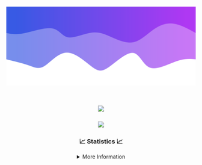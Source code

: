 ![Header](./IMG_4001.png)
<div align="center">

<h1 align="center">
  <a href="https://git.io/typing-svg">
    <img src="https://readme-typing-svg.herokuapp.com/?lines=Welcome+to+my+profile!+👋;JavaScript+developer.;&center=true&size=25">
  </a>
</h1>

<p align="center">
  <img src="https://lanyard.cnrad.dev/api/624702585596805130" />
</p>

### 📈 Statistics 📈
<details>
    <summary>More Information</summary>
    <br/>

<!--START_SECTION:waka-->
![Code Time](http://img.shields.io/badge/Code%20Time-67%20hrs-blue)

![Profile Views](http://img.shields.io/badge/Profile%20Views-7-blue)

**🐱 My GitHub Data** 

> 📦 1.9 kB Used in GitHub's Storage 
 > 
> 🏆 3 Contributions in the Year 2024
 > 
> 🚫 Not Opted to Hire
 > 
> 📜 5 Public Repositories 
 > 
> 🔑 1 Private Repositories 
 > 
**I'm an Early 🐤** 

```text
🌞 Morning                105 commits         ████░░░░░░░░░░░░░░░░░░░░░   15.84 % 
🌆 Daytime                274 commits         ██████████░░░░░░░░░░░░░░░   41.33 % 
🌃 Evening                248 commits         █████████░░░░░░░░░░░░░░░░   37.41 % 
🌙 Night                  36 commits          █░░░░░░░░░░░░░░░░░░░░░░░░   05.43 % 
```
📅 **I'm Most Productive on Thursday** 

```text
Monday                   80 commits          ███░░░░░░░░░░░░░░░░░░░░░░   12.07 % 
Tuesday                  85 commits          ███░░░░░░░░░░░░░░░░░░░░░░   12.82 % 
Wednesday                119 commits         ████░░░░░░░░░░░░░░░░░░░░░   17.95 % 
Thursday                 128 commits         █████░░░░░░░░░░░░░░░░░░░░   19.31 % 
Friday                   87 commits          ███░░░░░░░░░░░░░░░░░░░░░░   13.12 % 
Saturday                 67 commits          ███░░░░░░░░░░░░░░░░░░░░░░   10.11 % 
Sunday                   97 commits          ████░░░░░░░░░░░░░░░░░░░░░   14.63 % 
```


📊 **This Week I Spent My Time On** 

```text
🕑︎ Time Zone: America/New_York

💬 Programming Languages: 
Java                     3 hrs 10 mins       █████████████████████████   99.36 % 
YAML                     0 secs              ░░░░░░░░░░░░░░░░░░░░░░░░░   00.47 % 
XML                      0 secs              ░░░░░░░░░░░░░░░░░░░░░░░░░   00.17 % 

🔥 Editors: 
IntelliJ                 3 hrs 11 mins       █████████████████████████   100.00 % 

🐱‍💻 Projects: 
Xenon                    3 hrs 5 mins        ████████████████████████░   96.66 % 
Ascend LLC               2 mins              ░░░░░░░░░░░░░░░░░░░░░░░░░   01.25 % 
Unknown Project          2 mins              ░░░░░░░░░░░░░░░░░░░░░░░░░   01.08 % 
Calcium                  1 min               ░░░░░░░░░░░░░░░░░░░░░░░░░   00.91 % 
Library                  0 secs              ░░░░░░░░░░░░░░░░░░░░░░░░░   00.11 % 

💻 Operating System: 
Windows                  3 hrs 11 mins       █████████████████████████   100.00 % 
```

**I Mostly Code in Java** 

```text
Java                     29 repos            ███████████████████████░░   90.62 % 
JavaScript               2 repos             ██░░░░░░░░░░░░░░░░░░░░░░░   06.25 % 
C++                      1 repo              █░░░░░░░░░░░░░░░░░░░░░░░░   03.12 % 
```



**Timeline**

![Lines of Code chart](https://raw.githubusercontent.com/DevDipin/DevDipin/main/assets/bar_graph.png)


 Last Updated on 30/01/2024 04:11:23 UTC
<!--END_SECTION:waka-->

![Footer](./IMG_4002.png)